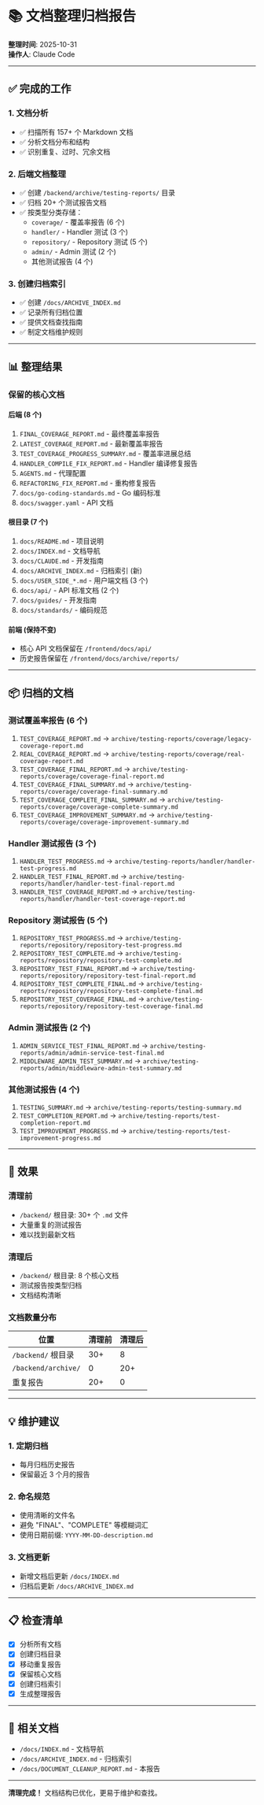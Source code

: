 # 📚 文档整理归档报告

**整理时间**: 2025-10-31  
**操作人**: Claude Code

---

## ✅ 完成的工作

### 1. 文档分析
- ✅ 扫描所有 157+ 个 Markdown 文档
- ✅ 分析文档分布和结构
- ✅ 识别重复、过时、冗余文档

### 2. 后端文档整理
- ✅ 创建 `/backend/archive/testing-reports/` 目录
- ✅ 归档 20+ 个测试报告文档
- ✅ 按类型分类存储：
  - `coverage/` - 覆盖率报告 (6 个)
  - `handler/` - Handler 测试 (3 个)
  - `repository/` - Repository 测试 (5 个)
  - `admin/` - Admin 测试 (2 个)
  - 其他测试报告 (4 个)

### 3. 创建归档索引
- ✅ 创建 `/docs/ARCHIVE_INDEX.md`
- ✅ 记录所有归档位置
- ✅ 提供文档查找指南
- ✅ 制定文档维护规则

---

## 📊 整理结果

### 保留的核心文档

#### 后端 (8 个)
1. `FINAL_COVERAGE_REPORT.md` - 最终覆盖率报告
2. `LATEST_COVERAGE_REPORT.md` - 最新覆盖率报告
3. `TEST_COVERAGE_PROGRESS_SUMMARY.md` - 覆盖率进展总结
4. `HANDLER_COMPILE_FIX_REPORT.md` - Handler 编译修复报告
5. `AGENTS.md` - 代理配置
6. `REFACTORING_FIX_REPORT.md` - 重构修复报告
7. `docs/go-coding-standards.md` - Go 编码标准
8. `docs/swagger.yaml` - API 文档

#### 根目录 (7 个)
1. `docs/README.md` - 项目说明
2. `docs/INDEX.md` - 文档导航
3. `docs/CLAUDE.md` - 开发指南
4. `docs/ARCHIVE_INDEX.md` - 归档索引 (新)
5. `docs/USER_SIDE_*.md` - 用户端文档 (3 个)
6. `docs/api/` - API 标准文档 (2 个)
7. `docs/guides/` - 开发指南
8. `docs/standards/` - 编码规范

#### 前端 (保持不变)
- 核心 API 文档保留在 `/frontend/docs/api/`
- 历史报告保留在 `/frontend/docs/archive/reports/`

---

## 📦 归档的文档

### 测试覆盖率报告 (6 个)
1. `TEST_COVERAGE_REPORT.md` → `archive/testing-reports/coverage/legacy-coverage-report.md`
2. `REAL_COVERAGE_REPORT.md` → `archive/testing-reports/coverage/real-coverage-report.md`
3. `TEST_COVERAGE_FINAL_REPORT.md` → `archive/testing-reports/coverage/coverage-final-report.md`
4. `TEST_COVERAGE_FINAL_SUMMARY.md` → `archive/testing-reports/coverage/coverage-final-summary.md`
5. `TEST_COVERAGE_COMPLETE_FINAL_SUMMARY.md` → `archive/testing-reports/coverage/coverage-complete-summary.md`
6. `TEST_COVERAGE_IMPROVEMENT_SUMMARY.md` → `archive/testing-reports/coverage/coverage-improvement-summary.md`

### Handler 测试报告 (3 个)
1. `HANDLER_TEST_PROGRESS.md` → `archive/testing-reports/handler/handler-test-progress.md`
2. `HANDLER_TEST_FINAL_REPORT.md` → `archive/testing-reports/handler/handler-test-final-report.md`
3. `HANDLER_TEST_COVERAGE_REPORT.md` → `archive/testing-reports/handler/handler-test-coverage-report.md`

### Repository 测试报告 (5 个)
1. `REPOSITORY_TEST_PROGRESS.md` → `archive/testing-reports/repository/repository-test-progress.md`
2. `REPOSITORY_TEST_COMPLETE.md` → `archive/testing-reports/repository/repository-test-complete.md`
3. `REPOSITORY_TEST_FINAL_REPORT.md` → `archive/testing-reports/repository/repository-test-final-report.md`
4. `REPOSITORY_TEST_COMPLETE_FINAL.md` → `archive/testing-reports/repository/repository-test-complete-final.md`
5. `REPOSITORY_TEST_COVERAGE_FINAL.md` → `archive/testing-reports/repository/repository-test-coverage-final.md`

### Admin 测试报告 (2 个)
1. `ADMIN_SERVICE_TEST_FINAL_REPORT.md` → `archive/testing-reports/admin/admin-service-test-final.md`
2. `MIDDLEWARE_ADMIN_TEST_SUMMARY.md` → `archive/testing-reports/admin/middleware-admin-test-summary.md`

### 其他测试报告 (4 个)
1. `TESTING_SUMMARY.md` → `archive/testing-reports/testing-summary.md`
2. `TEST_COMPLETION_REPORT.md` → `archive/testing-reports/test-completion-report.md`
3. `TEST_IMPROVEMENT_PROGRESS.md` → `archive/testing-reports/test-improvement-progress.md`

---

## 🎯 效果

### 清理前
- `/backend/` 根目录: 30+ 个 `.md` 文件
- 大量重复的测试报告
- 难以找到最新文档

### 清理后
- `/backend/` 根目录: 8 个核心文档
- 测试报告按类型归档
- 文档结构清晰

### 文档数量分布

| 位置 | 清理前 | 清理后 |
|------|--------|--------|
| `/backend/` 根目录 | 30+ | 8 |
| `/backend/archive/` | 0 | 20+ |
| 重复报告 | 20+ | 0 |

---

## 💡 维护建议

### 1. 定期归档
- 每月归档历史报告
- 保留最近 3 个月的报告

### 2. 命名规范
- 使用清晰的文件名
- 避免 "FINAL"、"COMPLETE" 等模糊词汇
- 使用日期前缀: `YYYY-MM-DD-description.md`

### 3. 文档更新
- 新增文档后更新 `/docs/INDEX.md`
- 归档后更新 `/docs/ARCHIVE_INDEX.md`

---

## 📋 检查清单

- [x] 分析所有文档
- [x] 创建归档目录
- [x] 移动重复报告
- [x] 保留核心文档
- [x] 创建归档索引
- [x] 生成整理报告

---

## 🔗 相关文档

- `/docs/INDEX.md` - 文档导航
- `/docs/ARCHIVE_INDEX.md` - 归档索引
- `/docs/DOCUMENT_CLEANUP_REPORT.md` - 本报告

---

**清理完成！** 文档结构已优化，更易于维护和查找。

